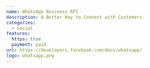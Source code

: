 ```yaml
---
name: WhatsApp Business API
description: A Better Way to Connect with Customers.
categories:
  - social
features:
  https: true
  payment: paid
url: https://developers.facebook.com/docs/whatsapp/
logo: whatsapp.png
---
```

